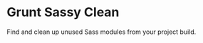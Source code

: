 Grunt Sassy Clean
================

Find and clean up unused Sass modules from your project build.



